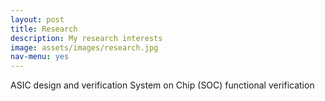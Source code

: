 ```yaml
---
layout: post
title: Research
description: My research interests
image: assets/images/research.jpg
nav-menu: yes
---
```


ASIC design and verification
System on Chip (SOC) functional verification </p>
